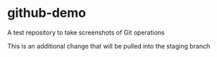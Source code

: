 # github-demo
A test repository to take screenshots of Git operations

This is an additional change that will be pulled into the staging branch